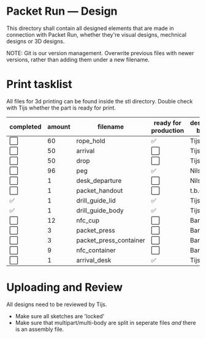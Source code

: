 # Packet Run — Design
This directory shall contain all designed elements that are made in connection
with Packet Run, whether they're visual designs, mechnical designs or 3D
designs.

NOTE: Git is our version management. Overwrite previous files with newer
versions, rather than adding them under a new filename.

# Print tasklist
All files for 3d printing can be found inside the stl directory. Double check with Tijs whether the part is ready for print.

| completed | amount | filename | ready for production | design by |
| --- | --- | --- | --- | --- |
| :white_large_square: | 60 | rope_hold | :white_check_mark: | Tijs |
| :white_large_square: | 50 | arrival | :white_large_square: | Tijs |
| :white_large_square: | 50 | drop | :white_large_square: | Tijs |
| :white_large_square: | 96 | peg | :white_check_mark: | Nils |
| :white_large_square: | 1 | desk_departure | :white_large_square: | Nils |
| :white_large_square: | 1 | packet_handout | :white_large_square: | t.b.d. |
| :white_check_mark: | 1 | drill_guide_lid | :white_check_mark: | Tijs |
| :white_check_mark: | 1 | drill_guide_body | :white_check_mark: | Tijs |
| :white_large_square: | 12 | nfc_cup | :white_large_square: | Bart |
| :white_large_square: | 3 | packet_press | :white_large_square: | Bart |
| :white_large_square: | 3 | packet_press_container | :white_large_square: | Bart |
| :white_large_square: | 9 | nfc_container | :white_large_square: | Bart |
| :white_large_square: | 1 | arrival_desk | :white_check_mark: | Tijs |

<!-- - [ ] 30x ––– rope_hold 
- [ ] 24x ––– arrival
- [ ] 24x ––– drop
- [ ] 50x ––– peg
- [ ] 1x  ––– desk_departure
- [ ] 1x  ––– packet_distribution -->

# Uploading and Review
All designs need to be reviewed by Tijs.
- Make sure all sketches are 'locked'
- Make sure that multipart/multi-body are split in seperate files _and_ there is an assembly file.



